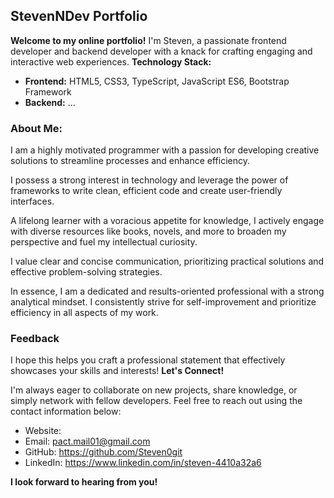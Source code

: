 
## StevenNDev Portfolio 

**Welcome to my online portfolio!** I'm Steven, a passionate frontend developer and backend developer with a knack for crafting engaging and interactive web experiences.
**Technology Stack:**

- **Frontend:** HTML5, CSS3, TypeScript, JavaScript ES6, Bootstrap Framework
- **Backend:** ...
 
### **About Me:**
I am a highly motivated programmer with a passion for developing creative solutions to streamline processes and enhance efficiency. 

I possess a strong interest in technology and leverage the power of frameworks to write clean, efficient code and create user-friendly interfaces.

A lifelong learner with a voracious appetite for knowledge, I actively engage with diverse resources like books, novels, and more to broaden my perspective and fuel my intellectual curiosity.

I value clear and concise communication, prioritizing practical solutions and effective problem-solving strategies.

In essence, I am a dedicated and results-oriented professional with a strong analytical mindset. I consistently strive for self-improvement and prioritize efficiency in all aspects of my work.

### Feedback
I hope this helps you craft a professional statement that effectively showcases your skills and interests!
**Let's Connect!**

I'm always eager to collaborate on new projects, share knowledge, or simply network with fellow developers. Feel free to reach out using the contact information below:

- Website: 
- Email: pact.mail01@gmail.com
- GitHub: https://github.com/Steven0git
- LinkedIn: https://www.linkedin.com/in/steven-4410a32a6

**I look forward to hearing from you!**
 
